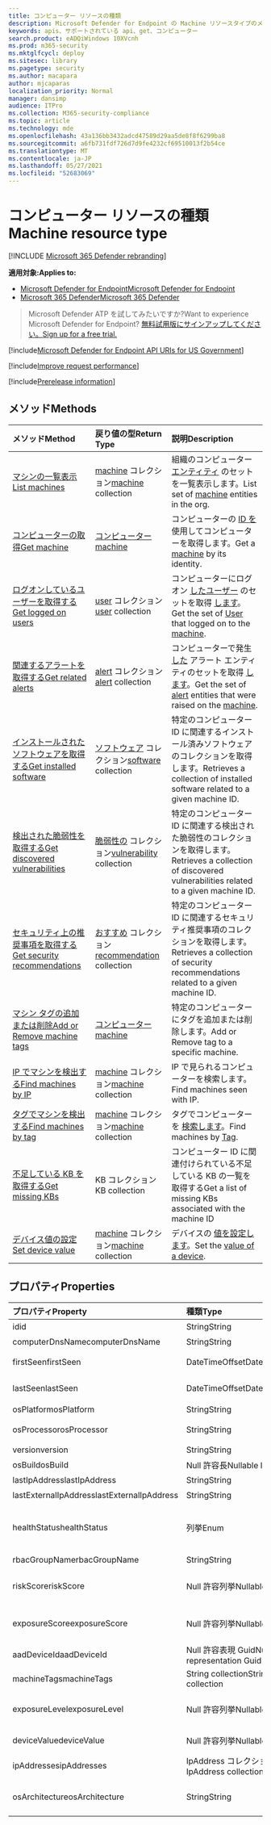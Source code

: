 ```yaml
---
title: コンピューター リソースの種類
description: Microsoft Defender for Endpoint の Machine リソースタイプのメソッドとプロパティについて説明します。
keywords: apis、サポートされている api、get、コンピューター
search.product: eADQiWindows 10XVcnh
ms.prod: m365-security
ms.mktglfcycl: deploy
ms.sitesec: library
ms.pagetype: security
ms.author: macapara
author: mjcaparas
localization_priority: Normal
manager: dansimp
audience: ITPro
ms.collection: M365-security-compliance
ms.topic: article
ms.technology: mde
ms.openlocfilehash: 43a136bb3432adcd47589d29aa5de8f8f6299ba8
ms.sourcegitcommit: a6fb731fdf726d7d9fe4232cf69510013f2b54ce
ms.translationtype: MT
ms.contentlocale: ja-JP
ms.lasthandoff: 05/27/2021
ms.locfileid: "52683069"
---
```

# <a name="machine-resource-type"></a><span data-ttu-id="6561b-104">コンピューター リソースの種類</span><span class="sxs-lookup"><span data-stu-id="6561b-104">Machine resource type</span></span>

[!INCLUDE [Microsoft 365 Defender rebranding](../../includes/microsoft-defender.md)]

<span data-ttu-id="6561b-105">**適用対象:**</span><span class="sxs-lookup"><span data-stu-id="6561b-105">**Applies to:**</span></span>
- [<span data-ttu-id="6561b-106">Microsoft Defender for Endpoint</span><span class="sxs-lookup"><span data-stu-id="6561b-106">Microsoft Defender for Endpoint</span></span>](https://go.microsoft.com/fwlink/p/?linkid=2154037)
- [<span data-ttu-id="6561b-107">Microsoft 365 Defender</span><span class="sxs-lookup"><span data-stu-id="6561b-107">Microsoft 365 Defender</span></span>](https://go.microsoft.com/fwlink/?linkid=2118804)

> <span data-ttu-id="6561b-108">Microsoft Defender ATP を試してみたいですか?</span><span class="sxs-lookup"><span data-stu-id="6561b-108">Want to experience Microsoft Defender for Endpoint?</span></span> [<span data-ttu-id="6561b-109">無料試用版にサインアップしてください。</span><span class="sxs-lookup"><span data-stu-id="6561b-109">Sign up for a free trial.</span></span>](https://www.microsoft.com/microsoft-365/windows/microsoft-defender-atp?ocid=docs-wdatp-exposedapis-abovefoldlink) 

[!include[Microsoft Defender for Endpoint API URIs for US Government](../../includes/microsoft-defender-api-usgov.md)]

[!include[Improve request performance](../../includes/improve-request-performance.md)]

[!include[Prerelease information](../../includes/prerelease.md)]

## <a name="methods"></a><span data-ttu-id="6561b-110">メソッド</span><span class="sxs-lookup"><span data-stu-id="6561b-110">Methods</span></span>

<span data-ttu-id="6561b-111">メソッド</span><span class="sxs-lookup"><span data-stu-id="6561b-111">Method</span></span>|<span data-ttu-id="6561b-112">戻り値の型</span><span class="sxs-lookup"><span data-stu-id="6561b-112">Return Type</span></span> |<span data-ttu-id="6561b-113">説明</span><span class="sxs-lookup"><span data-stu-id="6561b-113">Description</span></span>
:---|:---|:---
[<span data-ttu-id="6561b-114">マシンの一覧表示</span><span class="sxs-lookup"><span data-stu-id="6561b-114">List machines</span></span>](get-machines.md) | <span data-ttu-id="6561b-115">[machine](machine.md) コレクション</span><span class="sxs-lookup"><span data-stu-id="6561b-115">[machine](machine.md) collection</span></span> | <span data-ttu-id="6561b-116">組織のコンピューター [エンティティ](machine.md) のセットを一覧表示します。</span><span class="sxs-lookup"><span data-stu-id="6561b-116">List set of [machine](machine.md) entities in the org.</span></span>
[<span data-ttu-id="6561b-117">コンピューターの取得</span><span class="sxs-lookup"><span data-stu-id="6561b-117">Get machine</span></span>](get-machine-by-id.md) | [<span data-ttu-id="6561b-118">コンピューター</span><span class="sxs-lookup"><span data-stu-id="6561b-118">machine</span></span>](machine.md) | <span data-ttu-id="6561b-119">コンピューターの [ID を](machine.md) 使用してコンピューターを取得します。</span><span class="sxs-lookup"><span data-stu-id="6561b-119">Get a [machine](machine.md) by its identity.</span></span>
[<span data-ttu-id="6561b-120">ログオンしているユーザーを取得する</span><span class="sxs-lookup"><span data-stu-id="6561b-120">Get logged on users</span></span>](get-machine-log-on-users.md) | <span data-ttu-id="6561b-121">[user](user.md) コレクション</span><span class="sxs-lookup"><span data-stu-id="6561b-121">[user](user.md) collection</span></span> | <span data-ttu-id="6561b-122">コンピューターにログオン [したユーザー](user.md) のセットを取得 [します](machine.md)。</span><span class="sxs-lookup"><span data-stu-id="6561b-122">Get the set of [User](user.md) that logged on to the [machine](machine.md).</span></span>
[<span data-ttu-id="6561b-123">関連するアラートを取得する</span><span class="sxs-lookup"><span data-stu-id="6561b-123">Get related alerts</span></span>](get-machine-related-alerts.md) | <span data-ttu-id="6561b-124">[alert](alerts.md) コレクション</span><span class="sxs-lookup"><span data-stu-id="6561b-124">[alert](alerts.md) collection</span></span> | <span data-ttu-id="6561b-125">コンピューターで発生 [した](alerts.md) アラート エンティティのセットを取得 [します](machine.md)。</span><span class="sxs-lookup"><span data-stu-id="6561b-125">Get the set of [alert](alerts.md) entities that were raised on the [machine](machine.md).</span></span>
[<span data-ttu-id="6561b-126">インストールされたソフトウェアを取得する</span><span class="sxs-lookup"><span data-stu-id="6561b-126">Get installed software</span></span>](get-installed-software.md) | <span data-ttu-id="6561b-127">[ソフトウェア](software.md) コレクション</span><span class="sxs-lookup"><span data-stu-id="6561b-127">[software](software.md) collection</span></span> | <span data-ttu-id="6561b-128">特定のコンピューター ID に関連するインストール済みソフトウェアのコレクションを取得します。</span><span class="sxs-lookup"><span data-stu-id="6561b-128">Retrieves a collection of installed software related to a given machine ID.</span></span>
[<span data-ttu-id="6561b-129">検出された脆弱性を取得する</span><span class="sxs-lookup"><span data-stu-id="6561b-129">Get discovered vulnerabilities</span></span>](get-discovered-vulnerabilities.md) | <span data-ttu-id="6561b-130">[脆弱性の](vulnerability.md) コレクション</span><span class="sxs-lookup"><span data-stu-id="6561b-130">[vulnerability](vulnerability.md) collection</span></span> | <span data-ttu-id="6561b-131">特定のコンピューター ID に関連する検出された脆弱性のコレクションを取得します。</span><span class="sxs-lookup"><span data-stu-id="6561b-131">Retrieves a collection of discovered vulnerabilities related to a given machine ID.</span></span>
[<span data-ttu-id="6561b-132">セキュリティ上の推奨事項を取得する</span><span class="sxs-lookup"><span data-stu-id="6561b-132">Get security recommendations</span></span>](get-security-recommendations.md) | <span data-ttu-id="6561b-133">[おすすめ](recommendation.md) コレクション</span><span class="sxs-lookup"><span data-stu-id="6561b-133">[recommendation](recommendation.md) collection</span></span> | <span data-ttu-id="6561b-134">特定のコンピューター ID に関連するセキュリティ推奨事項のコレクションを取得します。</span><span class="sxs-lookup"><span data-stu-id="6561b-134">Retrieves a collection of security recommendations related to a given machine ID.</span></span>
[<span data-ttu-id="6561b-135">マシン タグの追加または削除</span><span class="sxs-lookup"><span data-stu-id="6561b-135">Add or Remove machine tags</span></span>](add-or-remove-machine-tags.md) | [<span data-ttu-id="6561b-136">コンピューター</span><span class="sxs-lookup"><span data-stu-id="6561b-136">machine</span></span>](machine.md) | <span data-ttu-id="6561b-137">特定のコンピューターにタグを追加または削除します。</span><span class="sxs-lookup"><span data-stu-id="6561b-137">Add or Remove tag to a specific machine.</span></span>
[<span data-ttu-id="6561b-138">IP でマシンを検出する</span><span class="sxs-lookup"><span data-stu-id="6561b-138">Find machines by IP</span></span>](find-machines-by-ip.md) | <span data-ttu-id="6561b-139">[machine](machine.md) コレクション</span><span class="sxs-lookup"><span data-stu-id="6561b-139">[machine](machine.md) collection</span></span> | <span data-ttu-id="6561b-140">IP で見られるコンピューターを検索します。</span><span class="sxs-lookup"><span data-stu-id="6561b-140">Find machines seen with IP.</span></span>
[<span data-ttu-id="6561b-141">タグでマシンを検出する</span><span class="sxs-lookup"><span data-stu-id="6561b-141">Find machines by tag</span></span>](find-machines-by-tag.md) | <span data-ttu-id="6561b-142">[machine](machine.md) コレクション</span><span class="sxs-lookup"><span data-stu-id="6561b-142">[machine](machine.md) collection</span></span> | <span data-ttu-id="6561b-143">タグでコンピューターを [検索します](machine-tags.md)。</span><span class="sxs-lookup"><span data-stu-id="6561b-143">Find machines by [Tag](machine-tags.md).</span></span>
[<span data-ttu-id="6561b-144">不足している KB を取得する</span><span class="sxs-lookup"><span data-stu-id="6561b-144">Get missing KBs</span></span>](get-missing-kbs-machine.md) | <span data-ttu-id="6561b-145">KB コレクション</span><span class="sxs-lookup"><span data-stu-id="6561b-145">KB collection</span></span> | <span data-ttu-id="6561b-146">コンピューター ID に関連付けられている不足している KB の一覧を取得する</span><span class="sxs-lookup"><span data-stu-id="6561b-146">Get a list of missing KBs associated with the machine ID</span></span>
[<span data-ttu-id="6561b-147">デバイス値の設定</span><span class="sxs-lookup"><span data-stu-id="6561b-147">Set device value</span></span>](set-device-value.md)| <span data-ttu-id="6561b-148">[machine](machine.md) コレクション</span><span class="sxs-lookup"><span data-stu-id="6561b-148">[machine](machine.md) collection</span></span> | <span data-ttu-id="6561b-149">デバイスの [値を設定します](tvm-assign-device-value.md)。</span><span class="sxs-lookup"><span data-stu-id="6561b-149">Set the [value of a device](tvm-assign-device-value.md).</span></span>

## <a name="properties"></a><span data-ttu-id="6561b-150">プロパティ</span><span class="sxs-lookup"><span data-stu-id="6561b-150">Properties</span></span>

<span data-ttu-id="6561b-151">プロパティ</span><span class="sxs-lookup"><span data-stu-id="6561b-151">Property</span></span> |   <span data-ttu-id="6561b-152">種類</span><span class="sxs-lookup"><span data-stu-id="6561b-152">Type</span></span>   |   <span data-ttu-id="6561b-153">説明</span><span class="sxs-lookup"><span data-stu-id="6561b-153">Description</span></span>
:---|:---|:---
<span data-ttu-id="6561b-154">id</span><span class="sxs-lookup"><span data-stu-id="6561b-154">id</span></span> | <span data-ttu-id="6561b-155">String</span><span class="sxs-lookup"><span data-stu-id="6561b-155">String</span></span> | <span data-ttu-id="6561b-156">[マシン](machine.md) ID。</span><span class="sxs-lookup"><span data-stu-id="6561b-156">[machine](machine.md) identity.</span></span>
<span data-ttu-id="6561b-157">computerDnsName</span><span class="sxs-lookup"><span data-stu-id="6561b-157">computerDnsName</span></span> | <span data-ttu-id="6561b-158">String</span><span class="sxs-lookup"><span data-stu-id="6561b-158">String</span></span> | <span data-ttu-id="6561b-159">[コンピューター](machine.md) の完全修飾名。</span><span class="sxs-lookup"><span data-stu-id="6561b-159">[machine](machine.md) fully qualified name.</span></span>
<span data-ttu-id="6561b-160">firstSeen</span><span class="sxs-lookup"><span data-stu-id="6561b-160">firstSeen</span></span> | <span data-ttu-id="6561b-161">DateTimeOffset</span><span class="sxs-lookup"><span data-stu-id="6561b-161">DateTimeOffset</span></span> | <span data-ttu-id="6561b-162">Microsoft Defender for [](machine.md) Endpoint によってコンピューターが観測された最初の日付と時刻。</span><span class="sxs-lookup"><span data-stu-id="6561b-162">First date and time where the [machine](machine.md) was observed by Microsoft Defender for Endpoint.</span></span>
<span data-ttu-id="6561b-163">lastSeen</span><span class="sxs-lookup"><span data-stu-id="6561b-163">lastSeen</span></span> | <span data-ttu-id="6561b-164">DateTimeOffset</span><span class="sxs-lookup"><span data-stu-id="6561b-164">DateTimeOffset</span></span> |<span data-ttu-id="6561b-165">最後に受信した完全なデバイス レポートの時刻と日付。</span><span class="sxs-lookup"><span data-stu-id="6561b-165">Time and date of the last received full device report.</span></span> <span data-ttu-id="6561b-166">通常、デバイスは 24 時間ごとに完全なレポートを送信します。</span><span class="sxs-lookup"><span data-stu-id="6561b-166">A device typically sends a full report every 24 hours.</span></span>
<span data-ttu-id="6561b-167">osPlatform</span><span class="sxs-lookup"><span data-stu-id="6561b-167">osPlatform</span></span> | <span data-ttu-id="6561b-168">String</span><span class="sxs-lookup"><span data-stu-id="6561b-168">String</span></span> | <span data-ttu-id="6561b-169">オペレーティング システム プラットフォーム。</span><span class="sxs-lookup"><span data-stu-id="6561b-169">Operating system platform.</span></span>
<span data-ttu-id="6561b-170">osProcessor</span><span class="sxs-lookup"><span data-stu-id="6561b-170">osProcessor</span></span> | <span data-ttu-id="6561b-171">String</span><span class="sxs-lookup"><span data-stu-id="6561b-171">String</span></span> | <span data-ttu-id="6561b-172">オペレーティング システム プロセッサ。</span><span class="sxs-lookup"><span data-stu-id="6561b-172">Operating system processor.</span></span> <span data-ttu-id="6561b-173">代わりに osArchitecture プロパティを使用します。</span><span class="sxs-lookup"><span data-stu-id="6561b-173">Use osArchitecture property instead.</span></span>
<span data-ttu-id="6561b-174">version</span><span class="sxs-lookup"><span data-stu-id="6561b-174">version</span></span> | <span data-ttu-id="6561b-175">String</span><span class="sxs-lookup"><span data-stu-id="6561b-175">String</span></span> | <span data-ttu-id="6561b-176">オペレーティング システムのバージョン。</span><span class="sxs-lookup"><span data-stu-id="6561b-176">Operating system Version.</span></span>
<span data-ttu-id="6561b-177">osBuild</span><span class="sxs-lookup"><span data-stu-id="6561b-177">osBuild</span></span> | <span data-ttu-id="6561b-178">Null 許容長</span><span class="sxs-lookup"><span data-stu-id="6561b-178">Nullable long</span></span> | <span data-ttu-id="6561b-179">オペレーティング システムのビルド番号。</span><span class="sxs-lookup"><span data-stu-id="6561b-179">Operating system build number.</span></span>
<span data-ttu-id="6561b-180">lastIpAddress</span><span class="sxs-lookup"><span data-stu-id="6561b-180">lastIpAddress</span></span> | <span data-ttu-id="6561b-181">String</span><span class="sxs-lookup"><span data-stu-id="6561b-181">String</span></span> | <span data-ttu-id="6561b-182">コンピューター上のローカル NIC の最後の[IP。](machine.md)</span><span class="sxs-lookup"><span data-stu-id="6561b-182">Last IP on local NIC on the [machine](machine.md).</span></span>
<span data-ttu-id="6561b-183">lastExternalIpAddress</span><span class="sxs-lookup"><span data-stu-id="6561b-183">lastExternalIpAddress</span></span> | <span data-ttu-id="6561b-184">String</span><span class="sxs-lookup"><span data-stu-id="6561b-184">String</span></span> | <span data-ttu-id="6561b-185">コンピューターがインターネットに [アクセスした](machine.md) 最後の IP。</span><span class="sxs-lookup"><span data-stu-id="6561b-185">Last IP through which the [machine](machine.md) accessed the internet.</span></span>
<span data-ttu-id="6561b-186">healthStatus</span><span class="sxs-lookup"><span data-stu-id="6561b-186">healthStatus</span></span> | <span data-ttu-id="6561b-187">列挙</span><span class="sxs-lookup"><span data-stu-id="6561b-187">Enum</span></span> | <span data-ttu-id="6561b-188">[マシンの](machine.md) 正常性状態。</span><span class="sxs-lookup"><span data-stu-id="6561b-188">[machine](machine.md) health status.</span></span> <span data-ttu-id="6561b-189">指定できる値は、"Active"、"Inactive"、"ImpairedCommunication"、"NoSensorData"、"NoSensorDataImpairedCommunication"、"Unknown" です。</span><span class="sxs-lookup"><span data-stu-id="6561b-189">Possible values are: "Active", "Inactive", "ImpairedCommunication", "NoSensorData", "NoSensorDataImpairedCommunication" and "Unknown".</span></span> 
<span data-ttu-id="6561b-190">rbacGroupName</span><span class="sxs-lookup"><span data-stu-id="6561b-190">rbacGroupName</span></span> | <span data-ttu-id="6561b-191">String</span><span class="sxs-lookup"><span data-stu-id="6561b-191">String</span></span> | <span data-ttu-id="6561b-192">コンピューター グループ名。</span><span class="sxs-lookup"><span data-stu-id="6561b-192">Machine group Name.</span></span>
<span data-ttu-id="6561b-193">riskScore</span><span class="sxs-lookup"><span data-stu-id="6561b-193">riskScore</span></span> | <span data-ttu-id="6561b-194">Null 許容列挙</span><span class="sxs-lookup"><span data-stu-id="6561b-194">Nullable Enum</span></span> | <span data-ttu-id="6561b-195">Microsoft Defender for Endpoint によって評価されるリスク スコア。</span><span class="sxs-lookup"><span data-stu-id="6561b-195">Risk score as evaluated by Microsoft Defender for Endpoint.</span></span> <span data-ttu-id="6561b-196">指定できる値は、'None'、'Informational'、'Low'、'Medium'、および 'High' です。</span><span class="sxs-lookup"><span data-stu-id="6561b-196">Possible values are: 'None', 'Informational', 'Low', 'Medium' and 'High'.</span></span>
<span data-ttu-id="6561b-197">exposureScore</span><span class="sxs-lookup"><span data-stu-id="6561b-197">exposureScore</span></span> | <span data-ttu-id="6561b-198">Null 許容列挙</span><span class="sxs-lookup"><span data-stu-id="6561b-198">Nullable Enum</span></span> | <span data-ttu-id="6561b-199">[Microsoft](tvm-exposure-score.md) Defender for Endpoint によって評価される露出スコア。</span><span class="sxs-lookup"><span data-stu-id="6561b-199">[Exposure score](tvm-exposure-score.md) as evaluated by Microsoft Defender for Endpoint.</span></span> <span data-ttu-id="6561b-200">指定できる値は、'None'、'Low'、'Medium'、および 'High' です。</span><span class="sxs-lookup"><span data-stu-id="6561b-200">Possible values are: 'None', 'Low', 'Medium' and 'High'.</span></span>
<span data-ttu-id="6561b-201">aadDeviceId</span><span class="sxs-lookup"><span data-stu-id="6561b-201">aadDeviceId</span></span> | <span data-ttu-id="6561b-202">Null 許容表現 Guid</span><span class="sxs-lookup"><span data-stu-id="6561b-202">Nullable representation Guid</span></span> | <span data-ttu-id="6561b-203">AAD デバイス ID ( [コンピューターが](machine.md) AAD 参加している場合)。</span><span class="sxs-lookup"><span data-stu-id="6561b-203">AAD Device ID (when [machine](machine.md) is AAD Joined).</span></span>
<span data-ttu-id="6561b-204">machineTags</span><span class="sxs-lookup"><span data-stu-id="6561b-204">machineTags</span></span> | <span data-ttu-id="6561b-205">String collection</span><span class="sxs-lookup"><span data-stu-id="6561b-205">String collection</span></span> | <span data-ttu-id="6561b-206">コンピューター タグ [の](machine.md) セット。</span><span class="sxs-lookup"><span data-stu-id="6561b-206">Set of [machine](machine.md) tags.</span></span>
<span data-ttu-id="6561b-207">exposureLevel</span><span class="sxs-lookup"><span data-stu-id="6561b-207">exposureLevel</span></span> | <span data-ttu-id="6561b-208">Null 許容列挙</span><span class="sxs-lookup"><span data-stu-id="6561b-208">Nullable Enum</span></span> | <span data-ttu-id="6561b-209">Microsoft Defender for Endpoint によって評価される露出レベル。</span><span class="sxs-lookup"><span data-stu-id="6561b-209">Exposure level as evaluated by Microsoft Defender for Endpoint.</span></span> <span data-ttu-id="6561b-210">指定できる値は、'None'、'Low'、'Medium'、および 'High' です。</span><span class="sxs-lookup"><span data-stu-id="6561b-210">Possible values are: 'None', 'Low', 'Medium' and 'High'.</span></span>
<span data-ttu-id="6561b-211">deviceValue</span><span class="sxs-lookup"><span data-stu-id="6561b-211">deviceValue</span></span> | <span data-ttu-id="6561b-212">Null 許容列挙</span><span class="sxs-lookup"><span data-stu-id="6561b-212">Nullable Enum</span></span> | <span data-ttu-id="6561b-213">デバイス [の値](tvm-assign-device-value.md)です。</span><span class="sxs-lookup"><span data-stu-id="6561b-213">The [value of the device](tvm-assign-device-value.md).</span></span> <span data-ttu-id="6561b-214">指定できる値は、'Normal'、'Low'、および 'High' です。</span><span class="sxs-lookup"><span data-stu-id="6561b-214">Possible values are: 'Normal', 'Low' and 'High'.</span></span>
<span data-ttu-id="6561b-215">ipAddresses</span><span class="sxs-lookup"><span data-stu-id="6561b-215">ipAddresses</span></span> | <span data-ttu-id="6561b-216">IpAddress コレクション</span><span class="sxs-lookup"><span data-stu-id="6561b-216">IpAddress collection</span></span> | <span data-ttu-id="6561b-217">***IpAddress オブジェクトの*** セット。</span><span class="sxs-lookup"><span data-stu-id="6561b-217">Set of ***IpAddress*** objects.</span></span> <span data-ttu-id="6561b-218">「Get [machines API」を参照してください](get-machines.md)。</span><span class="sxs-lookup"><span data-stu-id="6561b-218">See [Get machines API](get-machines.md).</span></span>
<span data-ttu-id="6561b-219">osArchitecture</span><span class="sxs-lookup"><span data-stu-id="6561b-219">osArchitecture</span></span> | <span data-ttu-id="6561b-220">String</span><span class="sxs-lookup"><span data-stu-id="6561b-220">String</span></span> | <span data-ttu-id="6561b-221">オペレーティング システムのアーキテクチャ。</span><span class="sxs-lookup"><span data-stu-id="6561b-221">Operating system architecture.</span></span> <span data-ttu-id="6561b-222">指定できる値は、"32 ビット"、"64 ビット" です。</span><span class="sxs-lookup"><span data-stu-id="6561b-222">Possible values are: "32-bit", "64-bit".</span></span> <span data-ttu-id="6561b-223">osProcessor の代わりにこのプロパティを使用します。</span><span class="sxs-lookup"><span data-stu-id="6561b-223">Use this property instead of osProcessor.</span></span>


